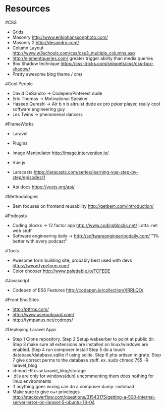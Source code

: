 # Resources

#CSS
 * Grids
  * Masonry http://www.erikjohanssonphoto.com/
  * Masonry 2 http://desandro.com/
  * Column Layout http://www.w3schools.com/css/css3_multiple_columns.asp
  * http://elementqueries.com/ greater trigger ability than media queries
  * Box Shadow technique https://css-tricks.com/snippets/css/css-box-shadow/
  * Pretty awesome blog theme / cms

#Cool People 
 * David DeSandro -> Codepen/Pinterest dude
 * Eric Thomas -> Motivational Speaker 
 * Haseeb Qureshi -> Air b n b altruist dude ex pro poker player, really cool software engineering guy
 * Les Twins -> phenomenal dancers

#FrameWorks
 * Laravel
  * Plugins
   * Image Manipulator http://image.intervention.io/
  
 * Vue.js
  * Laracasts https://laracasts.com/series/learning-vue-step-by-step/episodes/1
  * Api docs https://vuejs.org/api/
  
#Methodologies
 * Bem focuses on frontend reusability http://getbem.com/introduction/

#Podcasts
 * Coding blocks -> 12 factor app http://www.codingblocks.net/  Lotta .net web stuff 
 * Software engineering daily -> http://softwareengineeringdaily.com/  "1% better with every podcast"

#Tools
 * Awesome form building site, probably best used with devs https://www.typeform.com/
 * Color chooser http://www.palettable.io/FCFEDE
 
#Javascript
 * Codepen of ES6 Features http://codepen.io/collection/XRRLQO/

#Front End Sites
 * http://pttrns.com/
 * http://www.useronboard.com/
 * http://tympanus.net/codrops/

#Deploying Laravel Apps
 * Step 1 Clone repository.  Step 2 Setup webserber to point at public dir.  Step 3 make sure all extensions are installed on linux/windows are enabled.  Step 4 run composer install Step 5 do a touch database/database.sqlite if using sqlite.  Step 6 php artisan migrate.  Step 7 give correct perms to the database stuff.  ex. sudo chmod 755 -R laravel_blog 
 * chmod -R o+w laravel_blog/storage
 * .dlls are only for windows(duh) uncommenting them does nothing for linux environments
 * If anything goes wrong can do a composer dump -autoload
 * Make sure to give o+r priveleges  http://stackoverflow.com/questions/31543175/getting-a-500-internal-server-error-on-laravel-5-ubuntu-14-04
